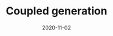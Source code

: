 ---
title: "Coupled generation"
collection: publications
permalink: /publication/2020-DSW-coupled.md
date: 2020-11-02
venue: 'Journal of the American Statistical Association'
link: 'https://amstat.tandfonline.com/doi/abs/10.1080/01621459.2020.1844719?journalCode=uasa20#.YFrUcUNKiV4'
citation: Dai, B., Shen, X., & Wong, W. (2020). Coupled generation. Journal of the American Statistical Association, 1-39.
---